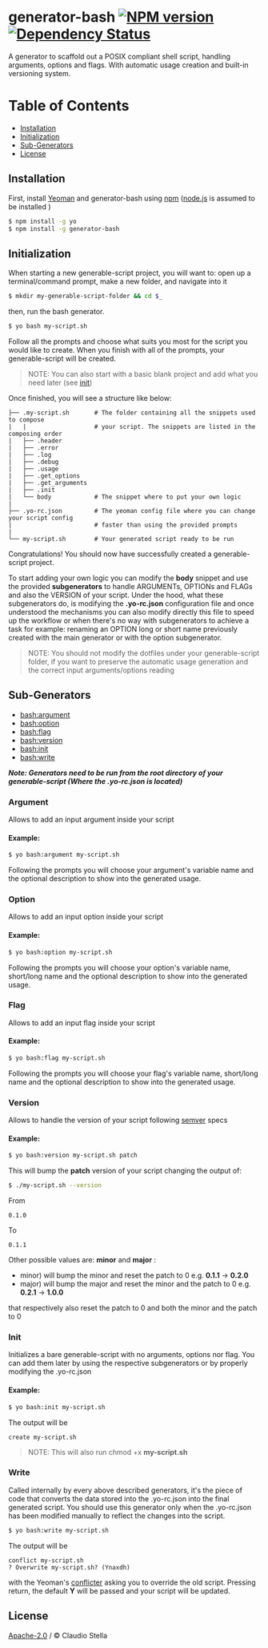 # generator-bash [![NPM version][npm-image]][npm-url] [![Dependency Status][daviddm-image]][daviddm-url]
A generator to scaffold out a POSIX compliant shell script, handling arguments, options and flags. 
With automatic usage creation and built-in versioning system. 

# Table of Contents

- [Installation](#installation)
- [Initialization](#initialization)
- [Sub-Generators](#sub-generators)
- [License](#license)

## Installation

First, install [Yeoman](http://yeoman.io) and generator-bash using [npm](https://www.npmjs.com/) ([node.js](https://nodejs.org/) is assumed to be installed )

```bash
$ npm install -g yo
$ npm install -g generator-bash
```

## Initialization

When starting a new generable-script project, you will want to: open up a terminal/command prompt, make a new folder, and navigate into it

```bash
$ mkdir my-generable-script-folder && cd $_
```

then, run the bash generator.

```bash
$ yo bash my-script.sh
```

Follow all the prompts and choose what suits you most for the script you would like to create.
When you finish with all of the prompts, your generable-script will be created.

> NOTE: You can also start with a basic blank project and add what you need later (see [init](#init))

Once finished, you will see a structure like below:

```
├── .my-script.sh       # The folder containing all the snippets used to compose
|   |                   # your script. The snippets are listed in the composing order
|   ├── .header
|   ├── .error
|   ├── .log
|   ├── .debug
|   ├── .usage
|   ├── .get_options
|   ├── .get_arguments
|   ├── .init
|   └── body            # The snippet where to put your own logic
|
├── .yo-rc.json         # The yeoman config file where you can change your script config 
|                       # faster than using the provided prompts
|
└── my-script.sh        # Your generated script ready to be run
```

Congratulations! You should now have successfully created a generable-script project.

To start adding your own logic you can modify the **body** snippet and use the provided **subgenerators** to handle 
ARGUMENTs, OPTIONs and FLAGs and also the VERSION of your script. Under the hood, what these subgenerators do, is modifying the 
**.yo-rc.json** configuration file and once understood the mechanisms you can also modify directly this file to speed up 
the workflow or when there's no way with subgenerators to achieve a task for example: renaming an OPTION long or short name 
previously created with the main generator or with the option subgenerator.

> NOTE: You should not modify the dotfiles under your generable-script folder, if you want to preserve the automatic
usage generation and the correct input arguments/options reading

## Sub-Generators

* [bash:argument](#argument)
* [bash:option](#option)
* [bash:flag](#flag)
* [bash:version](#version)
* [bash:init](#init)
* [bash:write](#write)

***Note: Generators need to be run from the root directory of your generable-script (Where the .yo-rc.json is located)***

### Argument
Allows to add an input argument inside your script 

#### Example:

```bash
$ yo bash:argument my-script.sh
```

Following the prompts you will choose your argument's variable name and the optional description to show
into the generated usage.

### Option
Allows to add an input option inside your script 

#### Example:

```bash
$ yo bash:option my-script.sh
```

Following the prompts you will choose your option's variable name, short/long name and the optional description to show
into the generated usage.

### Flag
Allows to add an input flag inside your script 

#### Example:

```bash
$ yo bash:flag my-script.sh
```

Following the prompts you will choose your flag's variable name, short/long name and the optional description to show
into the generated usage.

### Version
Allows to handle the version of your script following [semver](http://semver.org/) specs 

#### Example:

```bash
$ yo bash:version my-script.sh patch
```

This will bump the **patch** version of your script changing the output of:

```bash
$ ./my-script.sh --version
```
From
```
0.1.0
```
To
```
0.1.1
```
Other possible values are: **minor** and **major** :
- minor) will bump the minor and reset the patch to 0 e.g. **0.1.1** -> **0.2.0**
- major) will bump the major and reset the minor and the patch to 0 e.g. **0.2.1** -> **1.0.0**


that respectively also reset the patch to 0 and both the minor and the patch to 0

### Init
Initializes a bare generable-script with no arguments, options nor flag. You can add them later by using 
the respective subgenerators or by properly modifying the .yo-rc.json

#### Example:

```bash
$ yo bash:init my-script.sh
```
The output will be
```
create my-script.sh
```
> NOTE: This will also run chmod +x **my-script.sh**

### Write
Called internally by every above described generators, it's the piece of code that converts the data stored into
the .yo-rc.json into the final generated script. You should use this generator only when the .yo-rc.json has been
modified manually to reflect the changes into the script.

```bash
$ yo bash:write my-script.sh
```
The output will be
```
conflict my-script.sh
? Overwrite my-script.sh? (Ynaxdh)
```
with the Yeoman's [conflicter](http://yeoman.io/generator/Conflicter.html) asking you to override the old script. 
Pressing return, the default **Y** will be passed and your script will be updated.

## License

[Apache-2.0](LICENSE) / © Claudio Stella


[npm-image]: https://badge.fury.io/js/generator-bash.svg
[npm-url]: https://npmjs.org/package/generator-bash
[daviddm-image]: https://david-dm.org/neatshell/generator-bash.svg?theme=shields.io
[daviddm-url]: https://david-dm.org/neatshell/generator-bash
